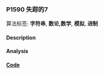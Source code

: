 ### P1590 失踪的7

算法标签: **字符串**, **数论,数学**, **模拟**, **进制**


#### Description





#### Analysis

#### [Code](../cpp/p1590.cpp) 

